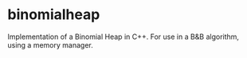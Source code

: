 binomialheap
============

Implementation of a Binomial Heap in C++. For use in a B&amp;B algorithm, using a memory manager.
